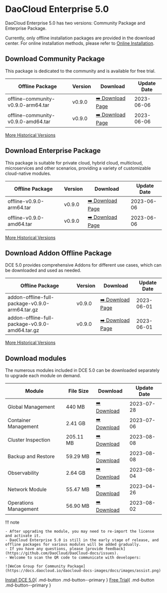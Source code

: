 # DaoCloud Enterprise 5.0

DaoCloud Enterprise 5.0 has two versions: Community Package and Enterprise Package.

Currently, only offline installation packages are provided in the download center. For online installation methods, please refer to [Online Installation](../install/index.md).

## Download Community Package

This package is dedicated to the community and is available for free trial.

| Offline Package | Version | Download                                      | Update Date |
| --------------- | ------- | --------------------------------------------- | ----------- |
| offline-community-v0.9.0-arm64.tar | v0.9.0 | [:arrow_right: Download Page](./free/dce5-installer-v0.9.0.md) | 2023-06-06 |
| offline-community-v0.9.0-amd64.tar | v0.9.0 | [:arrow_right: Download Page](./free/dce5-installer-v0.9.0.md) | 2023-06-06 |

[More Historical Versions](./free/dce5-installer-history.md)

## Download Enterprise Package

This package is suitable for private cloud, hybrid cloud, multicloud, microservices and other scenarios, providing a variety of customizable cloud-native modules.

| Offline Package | Version | Download                                     | Update Date |
| --------------- | ------- | -------------------------------------------- | ----------- |
| offline-v0.9.0-arm64.tar | v0.9.0 | [:arrow_right: Download Page](./business/dce5-installer-v0.9.0.md) | 2023-06-06 |
| offline-v0.9.0-amd64.tar | v0.9.0 | [:arrow_right: Download Page](./business/dce5-installer-v0.9.0.md) | 2023-06-06 |

[More Historical Versions](./business/dce5-installer-history.md)

## Download Addon Offline Package

DCE 5.0 provides comprehensive Addons for different use cases, which can be downloaded and used as needed.

| Offline Package | Version | Download                                | Update Date |
| --------------- | ------- | --------------------------------------- | ----------- |
| addon-offline-full-package-v0.9.0-arm64.tar.gz | v0.9.0 | [:arrow_right: Download Page](./addon/v0.9.0.md) | 2023-06-01 |
| addon-offline-full-package-v0.9.0-amd64.tar.gz | v0.9.0 | [:arrow_right: Download Page](./addon/v0.9.0.md) | 2023-06-01 |

[More Historical Versions](./addon/history.md)

## Download modules

The numerous modules included in DCE 5.0 can be downloaded separately to upgrade each module on demand.

| Module        | File Size | Download                                        | Update Date |
| ------------- | --------- | ----------------------------------------------- | ----------- |
| Global Management | 440 MB    | [:arrow_right: Download](./modules/ghippo.md)   | 2023-07-28  |
| Container Management | 2.41 GB   | [:arrow_right: Download](./modules/ghippo.md)   | 2023-07-06  |
| Cluster Inspection | 205.11 MB | [:arrow_right: Download](./modules/kcollie.md)  | 2023-08-08  |
| Backup and Restore | 59.29 MB  | [:arrow_right: Download](./modules/kcoral.md)   | 2023-08-08  |
| Observability | 2.64 GB   | [:arrow_right: Download](./modules/insight.md)  | 2023-08-04  |
| Network Module | 55.47 MB  | [:arrow_right: Download](./modules/spidernet.md)| 2023-04-26  |
| Operations Management | 56.90 MB | [:arrow_right: Download](./modules/gmagpie.md)  | 2023-08-02  |

!!! note

    - After upgrading the module, you may need to re-import the license and activate it.
    - DaoCloud Enterprise 5.0 is still in the early stage of release, and offline packages for various modules will be added gradually.
    - If you have any questions, please [provide feedback](https://github.com/DaoCloud/DaoCloud-docs/issues).
    - Welcome to scan the QR code to communicate with developers:

    ![WeCom Group for Community Package](https://docs.daocloud.io/daocloud-docs-images/docs/images/assist.png)

[Install DCE 5.0](../install/index.md){ .md-button .md-button--primary }
[Free Trial](../dce/license0.md){ .md-button .md-button--primary }
